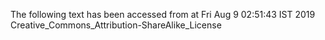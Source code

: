 The following text has been accessed from at Fri Aug 9 02:51:43 IST 2019
Creative_Commons_Attribution-ShareAlike_License
